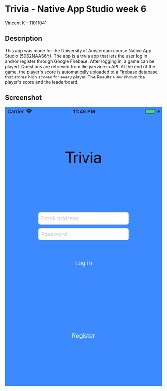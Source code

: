 # Trivia - Native App Studio week 6
Vincent K - 11011041

## Description

This app was made for the University of Amsterdam course Native App Studio (5062NAAS6Y). The app is a trivia app that lets the user log in and/or register through Google Firebase. After logging in, a game can be played. Questions are retrieved from the jservice.io API. At the end of the game, the player's score is automatically uploaded to a Firebase database that stores high scores for every player. The Results view shows the player's score and the leaderboard.

## Screenshot

![Screenshot of app](screenshot.png "The introduction window of the app")
